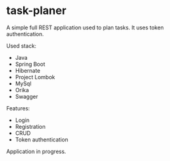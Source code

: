 # task-planer

A simple full REST application used to plan tasks. It uses token authentication.

Used stack:
* Java
* Spring Boot
* Hibernate
* Project Lombok
* MySql
* Orika
* Swagger

Features:
* Login
* Registration
* CRUD
* Token authentication

Application in progress.
